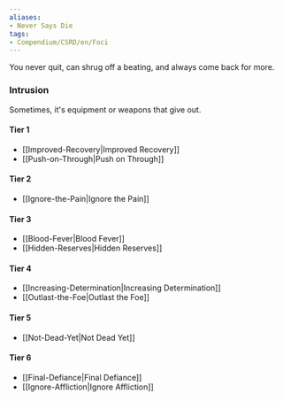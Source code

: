 ```yaml
---  
aliases:  
- Never Says Die  
tags:  
- Compendium/CSRD/en/Foci  
---
```

  
You never quit, can shrug off a beating, and always come back for more.  
 ### Intrusion  
Sometimes, it's equipment or weapons that give out.
  
#### Tier 1  
* [[Improved-Recovery|Improved Recovery]]  
* [[Push-on-Through|Push on Through]]  
#### Tier 2  
  
* [[Ignore-the-Pain|Ignore the Pain]]  
#### Tier 3  
  
  - [[Blood-Fever|Blood Fever]]  
  - [[Hidden-Reserves|Hidden Reserves]]  
#### Tier 4  
  
  - [[Increasing-Determination|Increasing Determination]]  
  - [[Outlast-the-Foe|Outlast the Foe]]  
#### Tier 5  
  
* [[Not-Dead-Yet|Not Dead Yet]]  
#### Tier 6  
  
  - [[Final-Defiance|Final Defiance]]  
  - [[Ignore-Affliction|Ignore Affliction]]  
